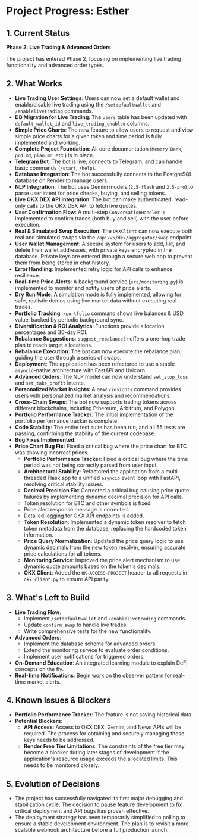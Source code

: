 # Project Progress: Esther

## 1. Current Status
**Phase 2: Live Trading & Advanced Orders**

The project has entered Phase 2, focusing on implementing live trading functionality and advanced order types.

## 2. What Works
- **Live Trading User Settings**: Users can now set a default wallet and enable/disable live trading using the `/setdefaultwallet` and `/enablelivetrading` commands.
- **DB Migration for Live Trading**: The `users` table has been updated with `default_wallet_id` and `live_trading_enabled` columns.
- **Simple Price Charts**: The new feature to allow users to request and view simple price charts for a given token and time period is fully implemented and working.
- **Complete Project Foundation**: All core documentation (`Memory Bank`, `prd.md`, `plan.md`, etc.) is in place.
- **Telegram Bot**: The bot is live, connects to Telegram, and can handle basic commands (`/start`, `/help`).
- **Database Integration**: The bot successfully connects to the PostgreSQL database on Render to manage users.
- **NLP Integration**: The bot uses Gemini models (`2.5-flash` and `2.5-pro`) to parse user intent for price checks, buying, and selling tokens.
- **Live OKX DEX API Integration**: The bot can make authenticated, read-only calls to the OKX DEX API to fetch live quotes.
- **User Confirmation Flow**: A multi-step `ConversationHandler` is implemented to confirm trades (both buy and sell) with the user before execution.
- **Real & Simulated Swap Execution**: The `OKXClient` can now execute both real and simulated swaps via the `/api/v5/dex/aggregator/swap` endpoint.
- **User Wallet Management**: A secure system for users to add, list, and delete their wallet addresses, with private keys encrypted in the database. Private keys are entered through a secure web app to prevent them from being stored in chat history.
- **Error Handling**: Implemented retry logic for API calls to enhance resilience.
- **Real-time Price Alerts**: A background service (`src/monitoring.py`) is implemented to monitor and notify users of price alerts.
- **Dry Run Mode**: A simulation mode is fully implemented, allowing for safe, realistic demos using live market data without executing real trades.
- **Portfolio Tracking**: `/portfolio` command shows live balances & USD value, backed by periodic background sync.
- **Diversification & ROI Analytics**: Functions provide allocation percentages and 30-day ROI.
- **Rebalance Suggestions**: `suggest_rebalance()` offers a one-hop trade plan to reach target allocations.
- **Rebalance Execution**: The bot can now execute the rebalance plan, guiding the user through a series of swaps.
- **Deployment**: The application has been refactored to use a stable `asyncio`-native architecture with FastAPI and Uvicorn.
- **Advanced Orders**: The NLP model can now understand `set_stop_loss` and `set_take_profit` intents.
- **Personalized Market Insights**: A new `/insights` command provides users with personalized market analysis and recommendations.
- **Cross-Chain Swaps**: The bot now supports trading tokens across different blockchains, including Ethereum, Arbitrum, and Polygon.
- **Portfolio Performance Tracker**: The initial implementation of the portfolio performance tracker is complete.
- **Code Stability**: The entire test suite has been run, and all 55 tests are passing, confirming the stability of the current codebase.
- **Bug Fixes Implemented**:
- **Price Chart Bug Fix**: Fixed a critical bug where the price chart for BTC was showing incorrect prices.
    - **Portfolio Performance Tracker**: Fixed a critical bug where the time period was not being correctly parsed from user input.
    - **Architectural Stability**: Refactored the application from a multi-threaded Flask app to a unified `asyncio` event loop with FastAPI, resolving critical stability issues.
    - **Decimal Precision Fix**: Corrected a critical bug causing price quote failures by implementing dynamic decimal precision for API calls.
    - Token resolution for BTC and other symbols is fixed.
    - Price alert response message is corrected.
    - Detailed logging for OKX API endpoints is added.
    - **Token Resolution**: Implemented a dynamic token resolver to fetch token metadata from the database, replacing the hardcoded token information.
    - **Price Query Normalization**: Updated the price query logic to use dynamic decimals from the new token resolver, ensuring accurate price calculations for all tokens.
    - **Monitoring Service**: Improved the price alert mechanism to use dynamic quote amounts based on the token's decimals.
    - **OKX Client**: Added the `OK-ACCESS-PROJECT` header to all requests in `okx_client.py` to ensure API parity.

## 3. What's Left to Build
- **Live Trading Flow**:
    - Implement `/setdefaultwallet` and `/enablelivetrading` commands.
    - Update `confirm_swap` to handle live trades.
    - Write comprehensive tests for the new functionality.
- **Advanced Orders**:
    - Implement the database schema for advanced orders.
    - Extend the monitoring service to evaluate order conditions.
    - Implement user notifications for triggered orders.
- **On-Demand Education**: An integrated learning module to explain DeFi concepts on the fly.
- **Real-time Notifications**: Begin work on the observer pattern for real-time market alerts.

## 4. Known Issues & Blockers
- **Portfolio Performance Tracker**: The feature is not saving historical data.
- **Potential Blockers**:
    - **API Access**: Access to OKX DEX, Gemini, and News APIs will be required. The process for obtaining and securely managing these keys needs to be addressed.
    - **Render Free Tier Limitations**: The constraints of the free tier may become a blocker during later stages of development if the application's resource usage exceeds the allocated limits. This needs to be monitored closely.

## 5. Evolution of Decisions
- The project has successfully navigated its first major debugging and stabilization cycle. The decision to pause feature development to fix critical deployment and API bugs has proven effective.
- The deployment strategy has been temporarily simplified to polling to ensure a stable development environment. The plan is to revisit a more scalable webhook architecture before a full production launch.
